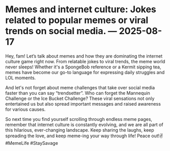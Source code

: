 # Memes and internet culture: Jokes related to popular memes or viral trends on social media. — 2025-08-17

Hey, fam! Let’s talk about memes and how they are dominating the internet culture game right now. From relatable jokes to viral trends, the meme world never sleeps! Whether it's a SpongeBob reference or a Kermit sipping tea, memes have become our go-to language for expressing daily struggles and LOL moments.

And let's not forget about meme challenges that take over social media faster than you can say “trendsetter”. Who can forget the Mannequin Challenge or the Ice Bucket Challenge? These viral sensations not only entertained us but also spread important messages and raised awareness for various causes.

So next time you find yourself scrolling through endless meme pages, remember that internet culture is constantly evolving, and we are all part of this hilarious, ever-changing landscape. Keep sharing the laughs, keep spreading the love, and keep meme-ing your way through life! Peace out!✌️ #MemeLife #StaySavage